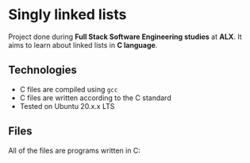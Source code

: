 # Singly linked lists
Project done during **Full Stack Software Engineering studies** at **ALX**. It aims to learn about linked lists in **C language**.

## Technologies
* C files are compiled using `gcc`
* C files are written according to the C standard
* Tested on Ubuntu 20.x.x LTS

## Files
All of the files are programs written in C:
